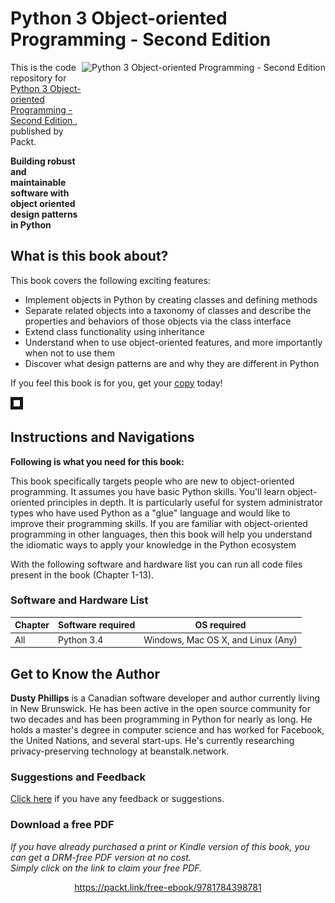 # Python 3 Object-oriented Programming - Second Edition 

<a href="https://prod.packtpub.com/in/application-development/python-3-object-oriented-programming-second-edition?utm_source=github&utm_medium=repository&utm_campaign=9781784398781"><img src="https://prod.packtpub.com/media/catalog/product/cache/e4d64343b1bc593f1c5348fe05efa4a6/b/0/b03672_cover.png" alt="Python 3 Object-oriented Programming - Second Edition " height="256px" align="right"></a>

This is the code repository for [Python 3 Object-oriented Programming - Second Edition ](https://prod.packtpub.com/in/application-development/python-3-object-oriented-programming-second-edition?utm_source=github&utm_medium=repository&utm_campaign=), published by Packt.

**Building robust and maintainable software with object oriented design patterns in Python**

## What is this book about?

This book covers the following exciting features:

* Implement objects in Python by creating classes and defining methods
* Separate related objects into a taxonomy of classes and describe the properties and behaviors of those objects via the class interface
* Extend class functionality using inheritance
* Understand when to use object-oriented features, and more importantly when not to use them
* Discover what design patterns are and why they are different in Python

If you feel this book is for you, get your [copy](https://www.amazon.com/dp/1784398780) today!

<a href="https://www.packtpub.com/?utm_source=github&utm_medium=banner&utm_campaign=GitHubBanner"><img src="https://raw.githubusercontent.com/PacktPublishing/GitHub/master/GitHub.png" 
alt="https://www.packtpub.com/" border="5" /></a>

## Instructions and Navigations

**Following is what you need for this book:**

This book specifically targets people who are new to object-oriented programming. It assumes you have basic Python skills. You'll learn object-oriented principles in depth. It is particularly useful for system administrator types who have used Python as a "glue" language and would like to improve their programming skills.
If you are familiar with object-oriented programming in other languages, then this book will help you understand the idiomatic ways to apply your knowledge in the Python ecosystem

With the following software and hardware list you can run all code files present in the book (Chapter 1-13).
### Software and Hardware List
| Chapter  | Software required                    | OS required |
| -------- | ------------------------------------ | ----------------------------------- |
| All      | Python 3.4                           | Windows, Mac OS X, and Linux (Any)  |



## Get to Know the Author
**Dusty Phillips**
 is a Canadian software developer and author currently living in New Brunswick. He has been active in the open source community for two decades and has been programming in Python for nearly as long. He holds a master's degree in computer science and has worked for Facebook, the United Nations, and several start-ups. He's currently researching privacy-preserving technology at beanstalk.network.


### Suggestions and Feedback
[Click here](https://docs.google.com/forms/d/e/1FAIpQLSdy7dATC6QmEL81FIUuymZ0Wy9vH1jHkvpY57OiMeKGqib_Ow/viewform) if you have any feedback or suggestions.


### Download a free PDF

 <i>If you have already purchased a print or Kindle version of this book, you can get a DRM-free PDF version at no cost.<br>Simply click on the link to claim your free PDF.</i>
<p align="center"> <a href="https://packt.link/free-ebook/9781784398781">https://packt.link/free-ebook/9781784398781 </a> </p>